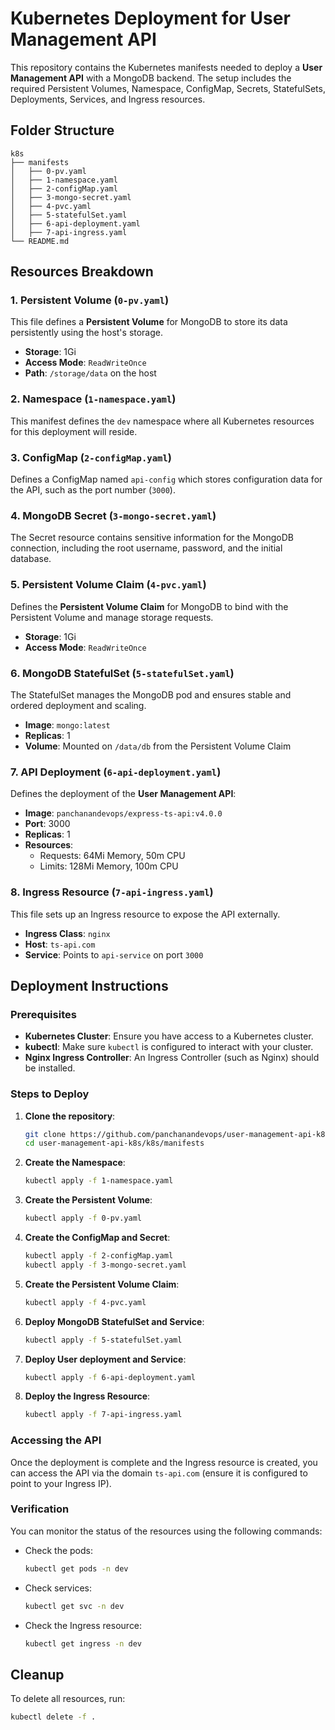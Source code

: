 # Kubernetes Deployment for User Management API

This repository contains the Kubernetes manifests needed to deploy a **User Management API** with a MongoDB backend. The setup includes the required Persistent Volumes, Namespace, ConfigMap, Secrets, StatefulSets, Deployments, Services, and Ingress resources.

## Folder Structure

```
k8s
├── manifests
│   ├── 0-pv.yaml
│   ├── 1-namespace.yaml
│   ├── 2-configMap.yaml
│   ├── 3-mongo-secret.yaml
│   ├── 4-pvc.yaml
│   ├── 5-statefulSet.yaml
│   ├── 6-api-deployment.yaml
│   ├── 7-api-ingress.yaml
└── README.md
```

## Resources Breakdown

### 1. Persistent Volume (`0-pv.yaml`)

This file defines a **Persistent Volume** for MongoDB to store its data persistently using the host's storage.

- **Storage**: 1Gi
- **Access Mode**: `ReadWriteOnce`
- **Path**: `/storage/data` on the host

### 2. Namespace (`1-namespace.yaml`)

This manifest defines the `dev` namespace where all Kubernetes resources for this deployment will reside.

### 3. ConfigMap (`2-configMap.yaml`)

Defines a ConfigMap named `api-config` which stores configuration data for the API, such as the port number (`3000`).

### 4. MongoDB Secret (`3-mongo-secret.yaml`)

The Secret resource contains sensitive information for the MongoDB connection, including the root username, password, and the initial database.

### 5. Persistent Volume Claim (`4-pvc.yaml`)

Defines the **Persistent Volume Claim** for MongoDB to bind with the Persistent Volume and manage storage requests.

- **Storage**: 1Gi
- **Access Mode**: `ReadWriteOnce`

### 6. MongoDB StatefulSet (`5-statefulSet.yaml`)

The StatefulSet manages the MongoDB pod and ensures stable and ordered deployment and scaling.

- **Image**: `mongo:latest`
- **Replicas**: 1
- **Volume**: Mounted on `/data/db` from the Persistent Volume Claim

### 7. API Deployment (`6-api-deployment.yaml`)

Defines the deployment of the **User Management API**:

- **Image**: `panchanandevops/express-ts-api:v4.0.0`
- **Port**: 3000
- **Replicas**: 1
- **Resources**:
  - Requests: 64Mi Memory, 50m CPU
  - Limits: 128Mi Memory, 100m CPU

### 8. Ingress Resource (`7-api-ingress.yaml`)

This file sets up an Ingress resource to expose the API externally.

- **Ingress Class**: `nginx`
- **Host**: `ts-api.com`
- **Service**: Points to `api-service` on port `3000`

## Deployment Instructions

### Prerequisites

- **Kubernetes Cluster**: Ensure you have access to a Kubernetes cluster.
- **kubectl**: Make sure `kubectl` is configured to interact with your cluster.
- **Nginx Ingress Controller**: An Ingress Controller (such as Nginx) should be installed.

### Steps to Deploy

1. **Clone the repository**:

   ```bash
   git clone https://github.com/panchanandevops/user-management-api-k8s.git
   cd user-management-api-k8s/k8s/manifests
   ```

2. **Create the Namespace**:

   ```bash
   kubectl apply -f 1-namespace.yaml
   ```

3. **Create the Persistent Volume**:

   ```bash
   kubectl apply -f 0-pv.yaml
   ```

4. **Create the ConfigMap and Secret**:

   ```bash
   kubectl apply -f 2-configMap.yaml
   kubectl apply -f 3-mongo-secret.yaml
   ```

5. **Create the Persistent Volume Claim**:

   ```bash
   kubectl apply -f 4-pvc.yaml
   ```

6. **Deploy MongoDB StatefulSet and Service**:

   ```bash
   kubectl apply -f 5-statefulSet.yaml
   ```
7. **Deploy User deployment and Service**:
   ```bash
   kubectl apply -f 6-api-deployment.yaml
   ```

8. **Deploy the Ingress Resource**:
   ```bash
   kubectl apply -f 7-api-ingress.yaml
   ```

### Accessing the API

Once the deployment is complete and the Ingress resource is created, you can access the API via the domain `ts-api.com` (ensure it is configured to point to your Ingress IP).


### Verification

You can monitor the status of the resources using the following commands:

- Check the pods:

  ```bash
  kubectl get pods -n dev
  ```

- Check services:

  ```bash
  kubectl get svc -n dev
  ```

- Check the Ingress resource:
  ```bash
  kubectl get ingress -n dev
  ```



## Cleanup

To delete all resources, run:

```bash
kubectl delete -f .
```


